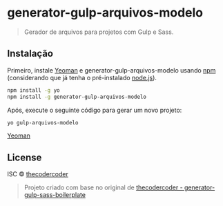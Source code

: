 # generator-gulp-arquivos-modelo
> Gerador de arquivos para projetos com Gulp e Sass.

## Instalação

Primeiro, instale [Yeoman](http://yeoman.io) e generator-gulp-arquivos-modelo usando [npm](https://www.npmjs.com/) (considerando que já tenha o pré-instalado [node.js](https://nodejs.org/)).

```bash
npm install -g yo
npm install -g generator-gulp-arquivos-modelo
```

Após, execute o seguinte código para gerar um novo projeto:

```bash
yo gulp-arquivos-modelo
```

[Yeoman](http://yeoman.io/)

## License

ISC © [thecodercoder](https://github.com/thecodercoder)

> Projeto criado com base no original de [thecodercoder - generator-gulp-sass-boilerplate](https://github.com/thecodercoder/generator-gulp-sass-boilerplate)
